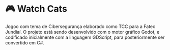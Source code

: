 # 🎮 Watch Cats

Jogoo com tema de Cibersegurança elaborado como TCC para a Fatec Jundiaí. O projeto está sendo desenvolvido com o motor gráfico Godot, e codificado inicialmente com a linguagem GDScript, para posteriormente ser convertido em C#.
